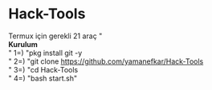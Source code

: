 # Hack-Tools
Termux için gerekli 21 araç
"<br><b>Kurulum</b><br>"
1=) "pkg install git -y<br>"
2=) "git clone https://github.com/yamanefkar/Hack-Tools<br>"
3=) "cd Hack-Tools<br>"
4=) "bash start.sh"
